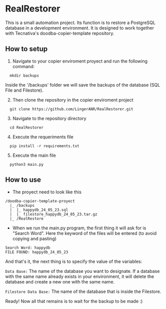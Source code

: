 # RealRestorer
This is a small automation project. Its function is to restore a PostgreSQL database in a development environment. It is designed to work together with Tecnativa's doodba-copier-template repository.

## How to setup
1. Navigate to your copier enviroment proyect and run the following command:
```
  mkdir backups
```
Inside the '/backups' folder we will save the backups of the database (SQL File and Filestore).

2. Then clone the repository in the copier enviroment project
```
  git clone https://github.com/LingerANR/RealRestorer.git
```  
3. Navigate to the repository directory
```
  cd RealRestorer
```
4. Execute the requeriments file
```
  pip install -r requirements.txt
```
5. Execute the main file
```
  python3 main.py
```
## How to use

- The proyect need to look like this
```
/doodba-copier-template-proyect
  |_ /backups
  |  |_ happydb_24_05_23.sql
  |  |_ filestore_happydb_24_05_23.tar.gz
  |_ /RealRestore
```
- When we run the main.py program, the first thing it will ask for is "Search Word".
Here the keyword of the files will be entered (to avoid copying and pasting)
```
Search Word: happydb
FILE FOUND: happydb_24_05_23
```
And that's it, the next thing is to specify the value of the variables:

```Data Base:``` The name of the database you want to designate. If a database with the same name already exists in your environment, it will delete the database and create a new one with the same name.

```Filestore Data Base:``` The name of the database that is inside the Filestore.

Ready! Now all that remains is to wait for the backup to be made :)

